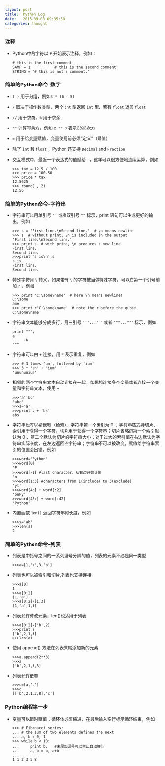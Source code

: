```yaml
---
layout: post
title:  Python Log
date:   2015-09-08 09:35:50
categories: thought
---
```


### 注释


- Python中的字符以 `#` 开始表示注释，例如：  


	  # this is the first comment  
	  SAMP = 1           # this is the second comment
	  STRING = "# this is not a comment."

### 简单的Python命令-数字 

   
- `( )` 用于分组，例如`3 * (6 - 5)`  
- `/` 取决于操作数类型，两个 `int` 型返回 `int` 型，若有 `float` 返回 `float`  
- `//` 用于求商，`%` 用于求余  
- `**` 计算幂乘方，例如 `2 ** 3` 表示2的3次方  
- `=` 用于给变量赋值，变量使用前必须“定义”（赋值）  
- 除了 `int` 和 `float` ，Python 还支持 `Decimal` and `Fraction`  
- 交互模式中，最近一个表达式的值赋给 `_`，这样可以很方便地连续运算，例如  

	  >>> tax = 12.5 / 100
	  >>> price = 100.50
	  >>> price * tax
	  12.5625
	  >>> round(_, 2)
	  12.56   

### 简单的Python命令-字符串


- 字符串可以用单引号 `''` 或者双引号 `""` 标示，print 语句可以生成更好的输出，例如

	  >>> s = 'First line.\nSecond line.'  # \n means newline
	  >>> s  # without print, \n is included in the output
	  'First line.\nSecond line.'
	  >>> print s  # with print, \n produces a new line
	  First line.
	  Second line.
	  >>>print 's is\n',s 
	  s is
	  First line.
	  Second line. 

- 特殊字符用 `\` 转义，如果带有 `\` 的字符被当做特殊字符，可以在第一个引号前加 `r` ，例如

	  >>> print 'C:\some\name'  # here \n means newline!
	  C:\some
	  ame
	  >>> print r'C:\some\name'  # note the r before the quote
	  C:\some\name

- 字符串文本能够分成多行，用三引号 `'''...'''` 或者 `"""..."""` 标示，例如

	  print """\
	  a
	       -h                                      
	  """

- 字符串可以由 `+` 连接，用 `*` 表示重复，例如

	  >>> # 3 times 'un', followed by 'ium'
	  >>> 3 * 'un' + 'ium'
	  'unununium'

- 相邻的两个字符串文本自动连接在一起，如果想连接多个变量或者连接一个变量和字符串文本，使用 `+`

	  >>>'a''bc'
	  'abc'
	  >>>s='a'
	  >>>print s + 'bs'
	  abs

- 字符串也可以被截取（检索），字符串第一个索引为 0 ；字符串还支持切片，索引用于获得一个字符，切片用于获得一个字符串；切片省略的第一个索引默认为 0 ，第二个默认为切片的字符串大小；对于过大的索引值在右边默认为字符串实际长度，在左边返回空字符串；字符串不可以被改变，赋值给字符串索引的位置会出错。例如

	  >>>word='Python'
	  >>>word[0]
	  'P'
	  >>>word[-1] #last character，从右边开始计算
	  'n'
	  >>>word[1:3] #characters from 1(include) to 3(exclude)
	  'yt'
	  >>>word[4:] + word[:2]
	  'onPy'
	  >>>word[42:] + word[:42]
	  'Python'

- 内置函数 `len()` 返回字符串的长度，例如

	  >>>s='ab'
	  >>>len(s)
	  2

### 简单的Python命令-列表


- 列表是中括号之间的一系列逗号分隔的值，列表的元素不必是同一类型

	  >>>a=[1,'a',3,'b']


- 列表也可以被索引和切片,列表也支持连接

	  >>>a[0]
	  1
	  >>>a[0:2]
	  [1,'a']
	  >>>a[0:2]+[1,3]
	  [1,'a',1,3]


- 列表允许修改元素，len()也适用于列表

	  >>>a[0:2]=['b',2]
	  >>>print a
	  ['b',2,1,3]
	  >>>len(a)

- 使用 append() 方法在列表末尾添加新的元素

	  >>>a.append(2**3)
	  >>>a
	  ['b',2,1,3,8]


- 列表允许嵌套

	  >>>c=[a,'c']
	  >>>c
	  [['b',2,1,3,8],'c']

### Python编程第一步


- 变量可以同时赋值；循环体必须缩进，在最后输入空行标示循环结束，例如

	  >>> # Fibonacci series:
	  ... # the sum of two elements defines the next
	  ... a, b = 0, 1
	  >>> while b < 10:
	  ...     print b,   #末尾加逗号可以禁止自动换行
	  ...     a, b = b, a+b
	  ...
	  1 1 2 3 5 8
	  
